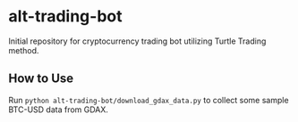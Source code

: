 # alt-trading-bot
Initial repository for cryptocurrency trading bot utilizing Turtle Trading method.

## How to Use
Run `python alt-trading-bot/download_gdax_data.py` to collect some sample BTC-USD data from GDAX.
